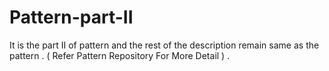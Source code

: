 # Pattern-part-II
It is the part II of pattern and the rest of the description remain same as the pattern . ( Refer Pattern Repository For More Detail ) .
